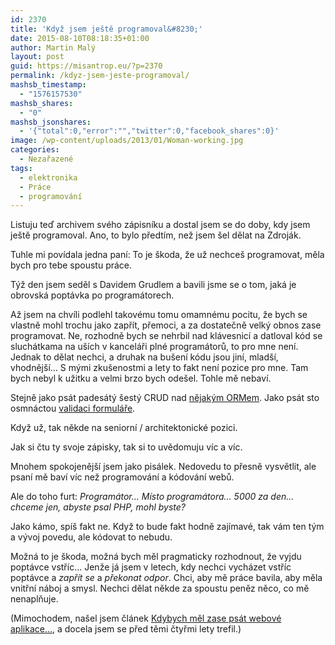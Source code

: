 ```yaml
---
id: 2370
title: 'Když jsem ještě programoval&#8230;'
date: 2015-08-10T08:18:35+01:00
author: Martin Malý
layout: post
guid: https://misantrop.eu/?p=2370
permalink: /kdyz-jsem-jeste-programoval/
mashsb_timestamp:
  - "1576157530"
mashsb_shares:
  - "0"
mashsb_jsonshares:
  - '{"total":0,"error":"","twitter":0,"facebook_shares":0}'
image: /wp-content/uploads/2013/01/Woman-working.jpg
categories:
  - Nezařazené
tags:
  - elektronika
  - Práce
  - programování
---
```

Listuju teď archivem svého zápisníku a dostal jsem se do doby, kdy jsem ještě programoval. Ano, to bylo předtím, než jsem šel dělat na Zdroják.

<!--more-->

Tuhle mi povídala jedna paní: To je škoda, že už nechceš programovat, měla bych pro tebe spoustu práce.

Týž den jsem seděl s Davidem Grudlem a bavili jsme se o tom, jaká je obrovská poptávka po programátorech.

Až jsem na chvíli podlehl takovému tomu omamnému pocitu, že bych se vlastně mohl trochu jako zapřít, přemoci, a za dostatečně velký obnos zase programovat. Ne, rozhodně bych se nehrbil nad klávesnicí a datloval kód se sluchátkama na uších v kanceláři plné programátorů, to pro mne není. Jednak to dělat nechci, a druhak na bušení kódu jsou jiní, mladší, vhodnější&#8230; S mými zkušenostmi a lety to fakt není pozice pro mne. Tam bych nebyl k užitku a velmi brzo bych odešel. Tohle mě nebaví.

Stejně jako psát padesátý šestý CRUD nad [nějakým ORMem](https://misantrop.eu/orm-z-druhe-strany). Jako psát sto osmnáctou [validaci formuláře](https://misantrop.eu/myslete-kdyz-navrhujete-formular).

Když už, tak někde na seniorní / architektonické pozici.

Jak si čtu ty svoje zápisky, tak si to uvědomuju víc a víc.

Mnohem spokojenější jsem jako pisálek. Nedovedu to přesně vysvětlit, ale psaní mě baví víc než programování a kódování webů.

Ale do toho furt: _Programátor&#8230; Místo programátora&#8230; 5000 za den&#8230; chceme jen, abyste psal PHP, mohl byste?_

Jako kámo, spíš fakt ne. Když to bude fakt hodně zajímavé, tak vám ten tým a vývoj povedu, ale kódovat to nebudu.

Možná to je škoda, možná bych měl pragmaticky rozhodnout, že vyjdu poptávce vstříc&#8230; Jenže já jsem v letech, kdy nechci vycházet vstříc poptávce a _zapřít se_ a _překonat odpor_. Chci, aby mě práce bavila, aby měla vnitřní náboj a smysl. Nechci dělat někde za spoustu peněz něco, co mě nenaplňuje.

(Mimochodem, našel jsem článek [Kdybych měl zase psát webové aplikace&#8230;](https://misantrop.eu/kdybych-mel-od-zitrka-zase-psat-webove-aplikace), a docela jsem se před těmi čtyřmi lety trefil.)